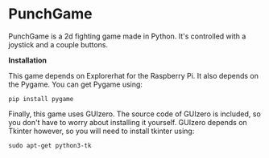 # PunchGame
PunchGame is a 2d fighting game made in Python. It's controlled with a joystick and a couple buttons.

**Installation**

This game depends on Explorerhat for the Raspberry Pi. It also depends on the Pygame. You can get Pygame using:

`pip install pygame`

Finally, this game uses GUIzero. The source code of GUIzero is included, so you don't have to worry about installing it yourself. GUIzero depends on Tkinter however, so you will need to install tkinter using:

`sudo apt-get python3-tk`
